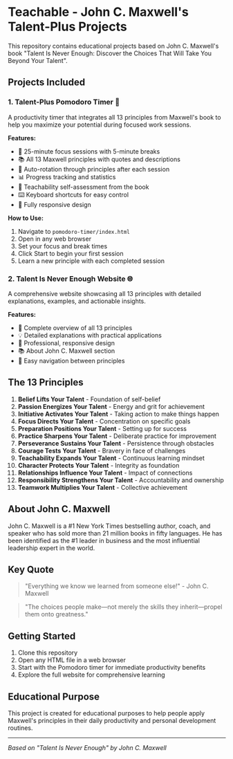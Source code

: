 # Teachable - John C. Maxwell's Talent-Plus Projects

This repository contains educational projects based on John C. Maxwell's book "Talent Is Never Enough: Discover the Choices That Will Take You Beyond Your Talent".

## Projects Included

### 1. Talent-Plus Pomodoro Timer 🍅
A productivity timer that integrates all 13 principles from Maxwell's book to help you maximize your potential during focused work sessions.

**Features:**
- 🎯 25-minute focus sessions with 5-minute breaks
- 📚 All 13 Maxwell principles with quotes and descriptions
- 🔄 Auto-rotation through principles after each session
- 📊 Progress tracking and statistics
- 🎯 Teachability self-assessment from the book
- ⌨️ Keyboard shortcuts for easy control
- 📱 Fully responsive design

**How to Use:**
1. Navigate to `pomodoro-timer/index.html`
2. Open in any web browser
3. Set your focus and break times
4. Click Start to begin your first session
5. Learn a new principle with each completed session

### 2. Talent Is Never Enough Website 🌐
A comprehensive website showcasing all 13 principles with detailed explanations, examples, and actionable insights.

**Features:**
- 📖 Complete overview of all 13 principles
- 💡 Detailed explanations with practical applications
- 🎨 Professional, responsive design
- 📚 About John C. Maxwell section
- 🔗 Easy navigation between principles

## The 13 Principles

1. **Belief Lifts Your Talent** - Foundation of self-belief
2. **Passion Energizes Your Talent** - Energy and grit for achievement
3. **Initiative Activates Your Talent** - Taking action to make things happen
4. **Focus Directs Your Talent** - Concentration on specific goals
5. **Preparation Positions Your Talent** - Setting up for success
6. **Practice Sharpens Your Talent** - Deliberate practice for improvement
7. **Perseverance Sustains Your Talent** - Persistence through obstacles
8. **Courage Tests Your Talent** - Bravery in face of challenges
9. **Teachability Expands Your Talent** - Continuous learning mindset
10. **Character Protects Your Talent** - Integrity as foundation
11. **Relationships Influence Your Talent** - Impact of connections
12. **Responsibility Strengthens Your Talent** - Accountability and ownership
13. **Teamwork Multiplies Your Talent** - Collective achievement

## About John C. Maxwell

John C. Maxwell is a #1 New York Times bestselling author, coach, and speaker who has sold more than 21 million books in fifty languages. He has been identified as the #1 leader in business and the most influential leadership expert in the world.

## Key Quote

> "Everything we know we learned from someone else!" - John C. Maxwell

> "The choices people make—not merely the skills they inherit—propel them onto greatness."

## Getting Started

1. Clone this repository
2. Open any HTML file in a web browser
3. Start with the Pomodoro timer for immediate productivity benefits
4. Explore the full website for comprehensive learning

## Educational Purpose

This project is created for educational purposes to help people apply Maxwell's principles in their daily productivity and personal development routines.

---

*Based on "Talent Is Never Enough" by John C. Maxwell*